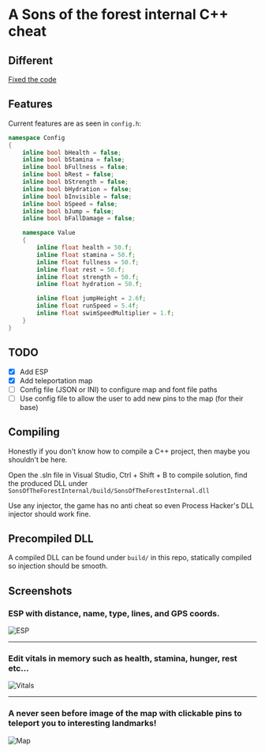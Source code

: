 # A Sons of the forest internal C++ cheat

## Different
[Fixed the code](https://github.com/SpookySec/SonsOfTheForestInternal)

## Features
Current features are as seen in `config.h`:

```c++
namespace Config
{
    inline bool bHealth = false;
    inline bool bStamina = false;
    inline bool bFullness = false;
    inline bool bRest = false;
    inline bool bStrength = false;
    inline bool bHydration = false;
    inline bool bInvisible = false;
    inline bool bSpeed = false;
    inline bool bJump = false;
    inline bool bFallDamage = false;

    namespace Value
    {
        inline float health = 50.f;
        inline float stamina = 50.f;
        inline float fullness = 50.f;
        inline float rest = 50.f;
        inline float strength = 50.f;
        inline float hydration = 50.f;

        inline float jumpHeight = 2.6f;
        inline float runSpeed = 5.4f;
        inline float swimSpeedMultiplier = 1.f;
    }
}
```

## TODO
- [x] Add ESP
- [x] Add teleportation map
- [ ] Config file (JSON or INI) to configure map and font file paths
- [ ] Use config file to allow the user to add new pins to the map (for their base)

## Compiling
Honestly if you don't know how to compile a C++ project, then maybe you shouldn't be here.

Open the .sln file in Visual Studio, Ctrl + Shift + B to compile solution, find the produced DLL under `SonsOfTheForestInternal/build/SonsOfTheForestInternal.dll`

Use any injector, the game has no anti cheat so even Process Hacker's DLL injector should work fine.

## Precompiled DLL
A compiled DLL can be found under `build/` in this repo, statically compiled so injection should be smooth.

## Screenshots
### ESP with distance, name, type, lines, and GPS coords.
![ESP](img/menu2.png)

--- 
### Edit vitals in memory such as health, stamina, hunger, rest etc...
![Vitals](img/menu3.png)

---
### A never seen before image of the map with clickable pins to teleport you to interesting landmarks!
![Map](img/menu1.png)
